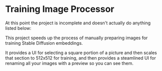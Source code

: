# Training Image Processor

At this point the project is incomplete and doesn't actually do anything listed below:

This project speeds up the process of manually preparing images for training Stable Diffusion embeddings.

It provides a UI for selecting a square portion of a picture and then scales that section to 512x512 for training, and then provides a steamlined UI for renaming all your images with a preview so you can see them.